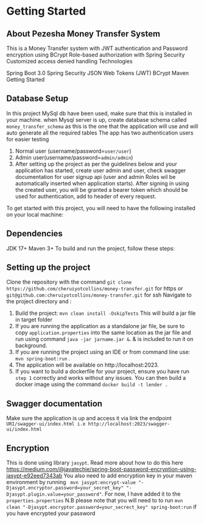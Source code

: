 # Getting Started


## About Pezesha Money Transfer System 
This is a Money Transfer system with JWT authentication and Password encryption using BCrypt Role-based authorization with Spring Security Customized access denied handling Technologies

Spring Boot 3.0 Spring Security JSON Web Tokens (JWT) BCrypt Maven Getting Started
## Database Setup
In this project MySql db have been used, make sure that this is installed in your machine.
when Mysql server is up, create database schema called `money_transfer_schema` as this is the one that the application will use and will auto generate all the required tables
The app has two authentication users for easier testing
1. Normal user (username/password=```user/user```)
2. Admin user(username/password=```admin/admin```) 
3. After  setting up the project as per the  guidelines below and your application has started, create user admin and user, check swagger documentation for user signup api  (user and admin Roles wil be automatically inserted when application starts).
 After signing in using the created user, you will be granted a bearer token which should be used for authentication, add to header of every request.

To get started with this project, you will need to have the following installed on your local machine:

## Dependencies
JDK 17+ Maven 3+ To build and run the project, follow these steps:

## Setting up the project
Clone the repository with the command `git clone https://github.com/cheruiyotcollins/money-transfer.git` for https or ` git@github.com:cheruiyotcollins/money-transfer.git` for ssh
Navigate to the project directory and :
1. Build the project: `mvn clean install -DskipTests` This will build a jar file in target folder
2. If you are running the application as a standalone jar file, be sure to copy `application.properties` into the same location as the jar file and run using command `java -jar jarname.jar &`. & is included to run it on background.
3. If you are running the project using an IDE or from command line use: `mvn spring-boot:run` .
4. The application will be available on http://localhost:2023.
5. If you want to build a dockerfile for your project, ensure you have run `step 1` correctly and works without any issues. You can then build a docker image using the command `docker build -t lender .`

## Swagger documentation
Make sure the application is up and access it via link the endpoint `URI/swagger-ui/index.html i.e http://localhost:2023/swagger-ui/index.html`

## Encryption
This is done using library ```jasypt```. Read more about how to do this here https://medium.com/@javatechie/spring-boot-password-encryption-using-jasypt-e92eed7343ab
You also need to add encryption key in your maven environment by running ` mvn jasypt:encrypt-value "-Djasypt.encryptor.password=your_secret_key" "-Djasypt.plugin.value=your_password"`. For now, I have added it to the ```properties.properties```
N.B please note that you will need to to run  `mvn clean "-Djasypt.encryptor.password=your_secrect_key" spring-boot:run` if you have encrypted your password

